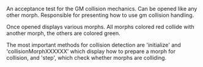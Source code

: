 An acceptance test for the GM collision mechanics. Can be opened like any other morph.
Responsible for presenting how to use gm collision handling.

Once opened displays various morphs. All morphs colored red collide with another morph, the others are colored green.

The most important methods for collision detection are 'initialize' and 'collisionMorphXXXXXX' which display how to prepare a morph for collision, and 'step', which check whether morphs are colliding.
